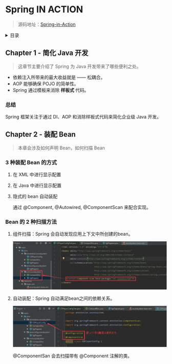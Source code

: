# Spring IN ACTION

> 源码地址：[Spring-in-Action](https://github.com/jeepchenup/Spring-in-Action)

<details>
<summary>目录</summary>

-   [Chapter 1](#spring-1)
-   [Chapter 2](#spring-2)

</details>

## <a id="spring-1">Chapter 1 - 简化 Java 开发</a>

> 这章节主要介绍了 Spring 为 Java 开发带来了哪些便利之处。

-   依赖注入所带来的最大收益就是 —— 松耦合。
-   AOP 能够确保 POJO 的简单性。
-   Spring 通过模板来消除 **样板式** 代码。

### 总结

Spring 框架关注于通过 DI、AOP 和消除样板式代码来简化企业级 Java 开发。

## <a id="spring-2">Chapter 2 - 装配 Bean</a>

> 本章会涉及如何声明 Bean，如何扫描 Bean

### 3 种装配 Bean 的方式

1.  在 XML 中进行显示配置

1.  在 Java 中进行显示配置

1.  隐式的 bean 自动装配
    
    通过 @Component, @Autowired, @ComponentScan 来配合实现。

### Bean 的 2 种扫描方法

1.  组件扫描：Spring 会自动发现应用上下文中所创建的bean。

    ![](/imgs/springinaction/cha2-1.png)

1.  自动装配：Spring 自动满足bean之间的依赖关系。

    ![](/imgs/springinaction/cha2-2.png "默认会扫描与配置类相同的包")

    @ComponentSan 会去扫描带有 @Component 注解的类。